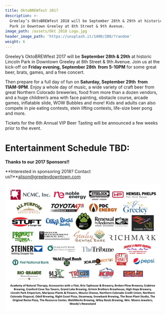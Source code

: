 ```yaml
---
title: OktoBREWfest 2017
description: >-
  Greeley’s OktoBREWfest 2018 will be September 28th & 29th at historic Lincoln
  Park in Downtown Greeley at 8th Street & 9th Avenue.
image_path: /assets/Okt 2018 Logo.jpg
header_image_path: 'https://unsplash.it/1400/200/?random'
weight: 6
---
```



Greeley’s OktoBREWfest 2017 will be **September 28th & 29th** at historic Lincoln Park in Downtown Greeley at 8th Street & 9th Avenue. Join us at the kick-off on **Friday evening, September 28th &nbsp;from 5-10PM** for some great beer, brats, games, and a free concert.

Then prepare for a full day of fun on **Saturday, September 29th &nbsp;from 11AM-9PM**. Enjoy a whole day of music, a wide variety of craft beer from great Northern Colorado breweries, food from more than a dozen vendors, and a huge children’s area with face painting, obstacle course, arcade games, inflatable slide, WOW Bubbles and more! Kids and adults can also compete in pie eating contests, stein lifting contests, life-size beer pong and more.

Tickets for the 6th Annual VIP Beer Tasting will be announced a few weeks prior to the event.

# **Entertainment Schedule TBD:**

**Thanks to our 2017 Sponsors!!**

**Interested in sponsoring 2018? Contact us!!**alison@greeleydowntown.com

![](/assets/versions/okt2017-sponsors--for-website-1---x----1650-1350x---.jpg)
